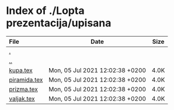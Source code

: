 # Index of ./Lopta prezentacija/upisana

File | Date | Size
:--- | --- | ---
[.](.) | |
[..](..) | |
[<span>kupa.tex</span>](kupa.tex) | Mon, 05 Jul 2021 12:02:38 +0200 | 4.0K
[<span>piramida.tex</span>](piramida.tex) | Mon, 05 Jul 2021 12:02:38 +0200 | 4.0K
[<span>prizma.tex</span>](prizma.tex) | Mon, 05 Jul 2021 12:02:38 +0200 | 4.0K
[<span>valjak.tex</span>](valjak.tex) | Mon, 05 Jul 2021 12:02:38 +0200 | 4.0K
